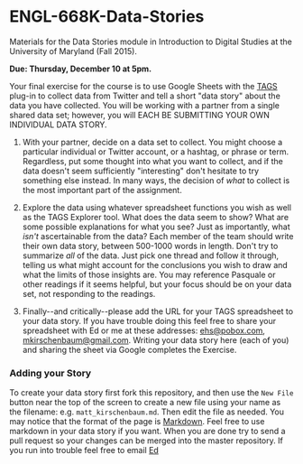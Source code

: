 # ENGL-668K-Data-Stories

Materials for the Data Stories module in Introduction to Digital Studies at 
the University of Maryland (Fall 2015).

**Due: Thursday, December 10 at 5pm.**

Your final exercise for the course is to use Google Sheets with the
[TAGS](https://tags.hawksey.info/) plug-in to collect data from Twitter 
and tell a short "data story" about the data you have collected. You 
will be working with a partner from a single shared data set; however, 
you will EACH BE SUBMITTING YOUR OWN INDIVIDUAL DATA STORY.

1. With your partner, decide on a data set to collect. You might choose a 
particular individual or Twitter account, or a hashtag, or phrase or term. 
Regardless, put some thought into what you want to collect, and if the 
data doesn't seem sufficiently "interesting" don't hesitate to try 
something else instead. In many ways, the decision of *what* to collect 
is the most important part of the assignment.

2. Explore the data using whatever spreadsheet functions you wish as 
well as the TAGS Explorer tool. What does the data seem to show? 
What are some possible explanations for what you see? Just as 
importantly, what *isn't* ascertainable from the data? Each member of the 
team should write their own data story, between 500-1000 words in length. 
Don't try to summarize *all* of the data. Just pick one thread and follow 
it through, telling us what might account for the conclusions you wish to 
draw and what the limits of those insights are. You may reference 
Pasquale or other readings if it seems helpful, but your focus should 
be on your data set, not responding to the readings.

3. Finally--and critically--please add the URL for your TAGS spreadsheet 
to your data story. If you have trouble doing this feel free to share 
your spreadsheet with Ed or me at these addresses: ehs@pobox.com, 
mkirschenbaum@gmail.com. Writing your data story here (each of you) and 
sharing the sheet via Google completes the Exercise.

### Adding your Story

To create your data story first fork this repository, and then use the `New File` button near the top of the screen to create a new file using your name as the filename: e.g. `matt_kirschenbaum.md`. Then edit the file as needed. You may notice that the format of the page is [Markdown](https://help.github.com/articles/markdown-basics/). Feel free to use markdown in your data story if you want. When you are done try to send a pull request so your changes can be merged into the master repository. If you run into trouble feel free to email [Ed](mailto:ehs@pobox.com)
